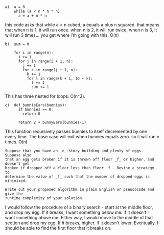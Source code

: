 
```
a)  a = 0
    while (a < n * n * n):
      a = a + n * n
```
 this code asks that while a < n cubed, a equals a plus n squared. that means that when n is 1, it will run once. when n is 2, it will run twice, when n is 3, it will run 3 times... you get where i'm going with this. O(n)
```
b)  sum = 0

    for i in range(n):
      i += 1
      for j in range(i + 1, n):
        j += 1
        for k in range(j + 1, n):
          k += 1
          for l in range(k + 1, 10 + k):
            l += 1
            sum += 1
```
This has three nested for loops. O(n^3).
```
c)  def bunnieEars(bunnies):
      if bunnies == 0:
        return 0

      return 2 + bunnyEars(bunnies-1)
```
This function recursively passes bunnies to itself decremented by one every time. The base case will exit when bunnies equals zero. so it will run n times. O(n)

```
Suppose that you have an _n_-story building and plenty of eggs. Suppose also
that an egg gets broken if it is thrown off floor _f_ or higher, and doesn't get
broken if dropped off a floor less than floor _f_. Devise a strategy to
determine the value of _f_ such that the number of dropped eggs is minimized.

Write out your proposed algorithm in plain English or pseudocode and give the
runtime complexity of your solution.
```

I would follow the procedure of a binary search - start at the middle floor, and drop my egg. If it breaks, I want something below me. If it doesn't I want something above me. Either way, I would move to the middle of that section and drop my egg. If it breaks, higher. If it doesn't lower. Eventually, I should be able to find the first floor that it breaks on.
